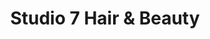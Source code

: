---
title: "Studio 7 Hair & Beauty"
url: /portlethen/studio-7-hair-and-beauty/
shop: hairdresser
---